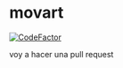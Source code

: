 # movart
 
<a href="https://www.codefactor.io/repository/github/gabrielhruza/movart"><img src="https://www.codefactor.io/repository/github/gabrielhruza/movart/badge" alt="CodeFactor" /></a>

voy a hacer una pull request